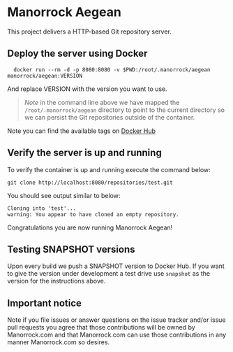 # Manorrock Aegean

This project delivers a HTTP-based Git repository server.

## Deploy the server using Docker

```
  docker run --rm -d -p 8080:8080 -v $PWD:/root/.manorrock/aegean manorrock/aegean:VERSION
```

And replace VERSION with the version you want to use.

> _Note_ in the command line above we have mapped the 
> `/root/.manorrock/aegean` directory to point to the current directory so
> we can persist the Git repositories outside of the container.

Note you can find the available tags on [Docker Hub](https://hub.docker.com/r/manorrock/aegean)

## Verify the server is up and running

To verify the container is up and running execute the command below:

```
git clone http://localhost:8080/repositories/test.git
```

You should see output similar to below:

```
Cloning into 'test'...
warning: You appear to have cloned an empty repository.
```

Congratulations you are now running Manorrock Aegean!

## Testing SNAPSHOT versions

Upon every build we push a SNAPSHOT version to Docker Hub. If you want to give
the version under development a test drive use `snapshot` as the version for the
instructions above.

## Important notice

Note if you file issues or answer questions on the issue tracker and/or issue 
pull requests you agree that those contributions will be owned by Manorrock.com
and that Manorrock.com can use those contributions in any manner Manorrock.com
so desires.
